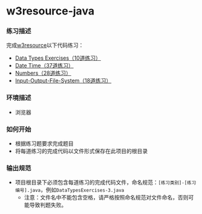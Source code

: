 # w3resource-java

### 练习描述

完成[w3resource](https://www.w3resource.com/java-exercises/index.php)以下代码练习：

- [Data Types Exercises（10道练习）](https://www.w3resource.com/java-exercises/datatypes/index.php)
- [Date Time（37道练习）](https://www.w3resource.com/java-exercises/datetime/index.php)
- [Numbers（28道练习）](https://www.w3resource.com/java-exercises/numbers/index.php)
- [Input-Output-File-System（18道练习）](https://www.w3resource.com/java-exercises/io/index.php)

### 环境描述

- 浏览器

### 如何开始

- 根据练习题要求完成题目
- 将每道练习的完成代码以文件形式保存在此项目的根目录

### 输出规范

- 项目根目录下必须包含每道练习的完成代码文件，命名规范：`[练习类别]-[练习编号].java`，例如`DataTypesExercises-3.java`
  - 注意：文件名中不能包含空格，请严格按照命名规范对文件命名，否则可能导致判题失败。
